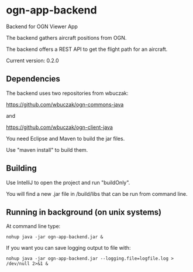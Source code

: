 # ogn-app-backend
Backend for OGN Viewer App

The backend gathers aircraft positions from OGN.

The backend offers a REST API to get the flight path for an aircraft.

Current version: 0.2.0


## Dependencies
The backend uses two repositories from wbuczak:

https://github.com/wbuczak/ogn-commons-java

and

https://github.com/wbuczak/ogn-client-java

You need Eclipse and Maven to build the jar files.

Use "maven install" to build them.

## Building
Use IntelliJ to open the project and run "buildOnly".

You will find a new .jar file in /build/libs that can be run from command line.

## Running in background (on unix systems)
At command line type:

``nohup java -jar ogn-app-backend.jar &``

If you want you can save logging output to file with:

``nohup java -jar ogn-app-backend.jar --logging.file=logfile.log > /dev/null 2>&1 &``

